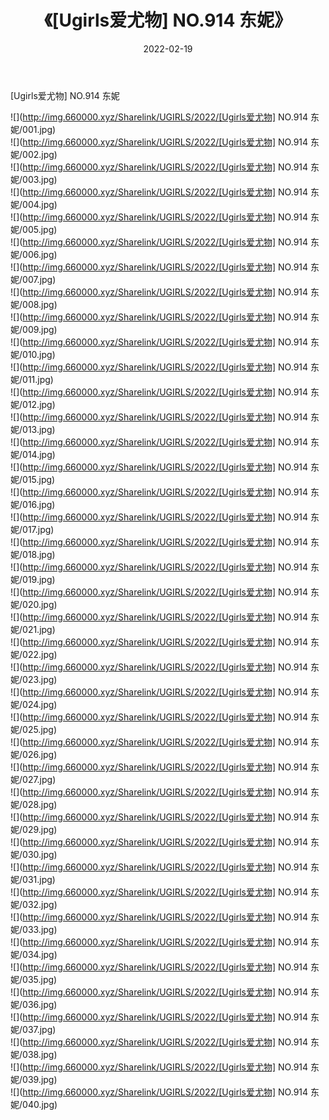 ﻿---
layout: post
title:  《[Ugirls爱尤物] NO.914 东妮》
date:   2022-02-19
img: http://img.660000.xyz/Sharelink/UGIRLS/2022/[Ugirls爱尤物] NO.914 东妮/000.jpg
categories: [美女, 清纯, 唯美]
---

[Ugirls爱尤物] NO.914 东妮

 ![](http://img.660000.xyz/Sharelink/UGIRLS/2022/[Ugirls爱尤物] NO.914 东妮/001.jpg) <br>![](http://img.660000.xyz/Sharelink/UGIRLS/2022/[Ugirls爱尤物] NO.914 东妮/002.jpg) <br>![](http://img.660000.xyz/Sharelink/UGIRLS/2022/[Ugirls爱尤物] NO.914 东妮/003.jpg) <br>![](http://img.660000.xyz/Sharelink/UGIRLS/2022/[Ugirls爱尤物] NO.914 东妮/004.jpg) <br>![](http://img.660000.xyz/Sharelink/UGIRLS/2022/[Ugirls爱尤物] NO.914 东妮/005.jpg) <br>![](http://img.660000.xyz/Sharelink/UGIRLS/2022/[Ugirls爱尤物] NO.914 东妮/006.jpg) <br>![](http://img.660000.xyz/Sharelink/UGIRLS/2022/[Ugirls爱尤物] NO.914 东妮/007.jpg) <br>![](http://img.660000.xyz/Sharelink/UGIRLS/2022/[Ugirls爱尤物] NO.914 东妮/008.jpg) <br>![](http://img.660000.xyz/Sharelink/UGIRLS/2022/[Ugirls爱尤物] NO.914 东妮/009.jpg) <br>![](http://img.660000.xyz/Sharelink/UGIRLS/2022/[Ugirls爱尤物] NO.914 东妮/010.jpg) <br>![](http://img.660000.xyz/Sharelink/UGIRLS/2022/[Ugirls爱尤物] NO.914 东妮/011.jpg) <br>![](http://img.660000.xyz/Sharelink/UGIRLS/2022/[Ugirls爱尤物] NO.914 东妮/012.jpg) <br>![](http://img.660000.xyz/Sharelink/UGIRLS/2022/[Ugirls爱尤物] NO.914 东妮/013.jpg) <br>![](http://img.660000.xyz/Sharelink/UGIRLS/2022/[Ugirls爱尤物] NO.914 东妮/014.jpg) <br>![](http://img.660000.xyz/Sharelink/UGIRLS/2022/[Ugirls爱尤物] NO.914 东妮/015.jpg) <br>![](http://img.660000.xyz/Sharelink/UGIRLS/2022/[Ugirls爱尤物] NO.914 东妮/016.jpg) <br>![](http://img.660000.xyz/Sharelink/UGIRLS/2022/[Ugirls爱尤物] NO.914 东妮/017.jpg) <br>![](http://img.660000.xyz/Sharelink/UGIRLS/2022/[Ugirls爱尤物] NO.914 东妮/018.jpg) <br>![](http://img.660000.xyz/Sharelink/UGIRLS/2022/[Ugirls爱尤物] NO.914 东妮/019.jpg) <br>![](http://img.660000.xyz/Sharelink/UGIRLS/2022/[Ugirls爱尤物] NO.914 东妮/020.jpg) <br>![](http://img.660000.xyz/Sharelink/UGIRLS/2022/[Ugirls爱尤物] NO.914 东妮/021.jpg) <br>![](http://img.660000.xyz/Sharelink/UGIRLS/2022/[Ugirls爱尤物] NO.914 东妮/022.jpg) <br>![](http://img.660000.xyz/Sharelink/UGIRLS/2022/[Ugirls爱尤物] NO.914 东妮/023.jpg) <br>![](http://img.660000.xyz/Sharelink/UGIRLS/2022/[Ugirls爱尤物] NO.914 东妮/024.jpg) <br>![](http://img.660000.xyz/Sharelink/UGIRLS/2022/[Ugirls爱尤物] NO.914 东妮/025.jpg) <br>![](http://img.660000.xyz/Sharelink/UGIRLS/2022/[Ugirls爱尤物] NO.914 东妮/026.jpg) <br>![](http://img.660000.xyz/Sharelink/UGIRLS/2022/[Ugirls爱尤物] NO.914 东妮/027.jpg) <br>![](http://img.660000.xyz/Sharelink/UGIRLS/2022/[Ugirls爱尤物] NO.914 东妮/028.jpg) <br>![](http://img.660000.xyz/Sharelink/UGIRLS/2022/[Ugirls爱尤物] NO.914 东妮/029.jpg) <br>![](http://img.660000.xyz/Sharelink/UGIRLS/2022/[Ugirls爱尤物] NO.914 东妮/030.jpg) <br>![](http://img.660000.xyz/Sharelink/UGIRLS/2022/[Ugirls爱尤物] NO.914 东妮/031.jpg) <br>![](http://img.660000.xyz/Sharelink/UGIRLS/2022/[Ugirls爱尤物] NO.914 东妮/032.jpg) <br>![](http://img.660000.xyz/Sharelink/UGIRLS/2022/[Ugirls爱尤物] NO.914 东妮/033.jpg) <br>![](http://img.660000.xyz/Sharelink/UGIRLS/2022/[Ugirls爱尤物] NO.914 东妮/034.jpg) <br>![](http://img.660000.xyz/Sharelink/UGIRLS/2022/[Ugirls爱尤物] NO.914 东妮/035.jpg) <br>![](http://img.660000.xyz/Sharelink/UGIRLS/2022/[Ugirls爱尤物] NO.914 东妮/036.jpg) <br>![](http://img.660000.xyz/Sharelink/UGIRLS/2022/[Ugirls爱尤物] NO.914 东妮/037.jpg) <br>![](http://img.660000.xyz/Sharelink/UGIRLS/2022/[Ugirls爱尤物] NO.914 东妮/038.jpg) <br>![](http://img.660000.xyz/Sharelink/UGIRLS/2022/[Ugirls爱尤物] NO.914 东妮/039.jpg) <br>![](http://img.660000.xyz/Sharelink/UGIRLS/2022/[Ugirls爱尤物] NO.914 东妮/040.jpg) <br>
